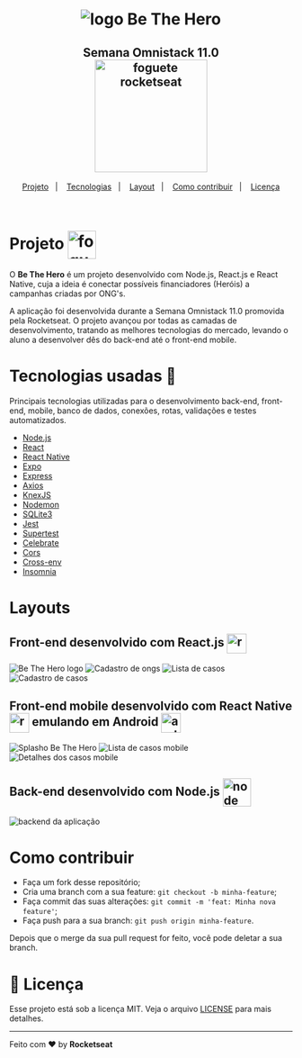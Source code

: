 <h1 align="center">
  <img alt="logo Be The Hero" src="./github/logo@3x.png">
</h1>

<h2 align="center">
 Semana Omnistack 11.0<br>
  <img alt="foguete rocketseat" src="./github/rocketseat.svg" width="200px" href="http://rocketseat.com.br"> 
</h2>

<p align="center">
   <a href="#projeto--">Projeto</a>&nbsp;&nbsp;&nbsp;|&nbsp;&nbsp;&nbsp;
  <a href="#tecnologias-usadas-rocket">Tecnologias</a>&nbsp;&nbsp;&nbsp;|&nbsp;&nbsp;&nbsp;
  <a href="#layouts">Layout</a>&nbsp;&nbsp;&nbsp;|&nbsp;&nbsp;&nbsp;
  <a href="#como-contribuir">Como contribuir</a>&nbsp;&nbsp;&nbsp;|&nbsp;&nbsp;&nbsp;
  <a href="#memo-licença">Licença</a>
</p>

<br>

 # Projeto  <img alt="foguete rocketseat" src="./github/mobileicon.svg" width="50px" align="center"> 
 
<p>O <strong>Be The Hero</strong> é um projeto desenvolvido com Node.js, React.js e React Native, cuja a ideia é conectar possíveis financiadores (Heróis) a campanhas criadas por ONG's.</p>
<p>A aplicação foi desenvolvida durante a Semana Omnistack 11.0 promovida pela Rocketseat. O projeto avançou por todas as camadas de desenvolvimento, tratando as melhores tecnologias do mercado, levando o aluno a desenvolver dês do back-end até o front-end mobile.</p>


 # Tecnologias usadas :rocket:
Principais tecnologias utilizadas para o desenvolvimento back-end, front-end, mobile, banco de dados, conexões, rotas, validações e testes automatizados.
- [Node.js](https://nodejs.org/en/)
- [React](https://reactjs.org)
- [React Native](https://facebook.github.io/react-native/)
- [Expo](https://expo.io/)
- [Express](https://expressjs.com/pt-br/)
- [Axios](https://www.npmjs.com/package/axios)
- [KnexJS](http://knexjs.org/)
- [Nodemon](https://nodemon.io/)
- [SQLite3](https://www.sqlite.org/index.html)
- [Jest](https://jestjs.io/)
- [Supertest](https://www.npmjs.com/package/supertest)
- [Celebrate](https://github.com/arb/celebrate)
- [Cors](https://developer.mozilla.org/pt-BR/docs/Web/HTTP/Controle_Acesso_CORS)
- [Cross-env](https://www.npmjs.com/package/cross-env)
- [Insomnia](https://insomnia.rest/)
 
# Layouts
<h2>
  Front-end desenvolvido com React.js 
  <img alt="react icon" src="./github/react.svg" width="35px" align="center">
</h2>

![Be The Hero logo](github/index.png)
![Cadastro de ongs](github/form.png)
![Lista de casos](github/casos.png)
![Cadastro de casos](github/cadastro.png)

<h2>
  Front-end mobile desenvolvido com React Native  
  <img alt="react native icon" src="./github/reactnative.png" width="35px" align="center">
  emulando em Android
  <img alt="android icon" src="./github/android.svg" width="35px" align="center">

</h2>

![Splasho Be The Hero ](github/splash.png)
![Lista de casos mobile](github/listamobile.png)
![Detalhes dos casos mobile](github/detalhescaso.png)

<h2> 
  Back-end desenvolvido com Node.js
  <img alt="node icon" src="./github/iconnode.png" width="50px" align="center">
 </h2> 
 
![backend da aplicação](github/backend.png)

# Como contribuir 

- Faça um fork desse repositório;
- Cria uma branch com a sua feature: `git checkout -b minha-feature`;
- Faça commit das suas alterações: `git commit -m 'feat: Minha nova feature'`;
- Faça push para a sua branch: `git push origin minha-feature`.

Depois que o merge da sua pull request for feito, você pode deletar a sua branch.

# :memo: Licença 

Esse projeto está sob a licença MIT. Veja o arquivo [LICENSE](LICENSE.md) para mais detalhes.

---

Feito com ❤️ by **Rocketseat**

